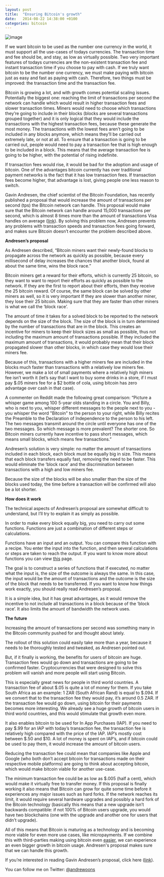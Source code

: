 ```yaml
---
layout: post
title:  "Ensuring Bitcoin's growth"
date:   2014-08-22 14:38:00 +0100
categories: bitcoin
---
```

![image](https://68.media.tumblr.com/7ea132c609f79906ea48345e3469476f/tumblr_inline_naplp22cO21sia8s8.jpg)

If we want bitcoin to be used as the number one currency in the world, it must support all the use-cases of todays currencies. The transaction time and fee should be, and stay, as low as virtually possible. Two very important features of todays currencies are the non-existent transaction fee and instant transaction time if you choose to pay with cash. If we truly want bitcoin to be the number one currency, we must make paying with bitcoin just as easy and fast as paying with cash. Therefore, two things must be improved: the transaction time and the transaction fee.&nbsp;

Bitcoin is growing a lot, and with growth comes potential scaling issues. Potentially the biggest one:&nbsp;reaching the limit of transactions per second the network can handle which would result in higher transaction fees and slower transaction times. Miners would need to choose which transactions they’re going to include in their blocks (blocks are several transactions grouped together) and it is only logical that they would include the transactions with the highest transaction fees, because these generate the most money. The transactions with the lowest fees aren’t going to be included in any blocks anymore, which means they’ll be carried out extremely late, or not at all. To ensure that a transaction is going to be carried out, people would need to pay a transaction fee that is high enough to be included in a block. This means that the average transaction fee is going to be higher, with the potential of rising indefinite.

If transaction fees would rise, it would be bad for the adoption and usage of bitcoin. One of the advantages bitcoin currently has over traditional payment networks is the fact that it has low transaction fees. If transaction fees become higher, that advantage is lost, giving people one less reason to switch.

Gavin Andresen, the chief scientist of the Bitcoin Foundation, has recently published a proposal that would increase the amount of transactions per second (tps) the Bitcoin network can handle. This proposal would make sure that the Bitcoin network can handle around 15,000 transactions per second, which is almost 8 times more than the amount of transactions Visa handles on average ([link](http://usa.visa.com/merchants/industry-solutions/retail-visa-acceptance.jsp)). By solving this problem now, Andresen prevents any problems with transaction speeds and transaction fees going forward, and makes sure Bitcoin doesn’t encounter the problem described above.

**Andresen’s proposal**

As Andresen described, “Bitcoin miners want their newly-found blocks to propagate across the network as quickly as possible, because every millisecond of delay increases the chances that another block, found at about the same time, wins the block race.”

Bitcoin miners get a reward for their efforts, which is currently 25 bitcoin, so they want to want to&nbsp;report their efforts as quickly as possible to the network. If they are the first to report about their efforts, then they receive the 25 bitcoin reward. Of course, the same block can be solved by other miners as well, so it is very important If they are slower than another miner, they lose their 25 bitcoin. Making sure that they are faster than other miners is what we call the ‘block race’.

The amount of time it takes for a solved block to be reported to the network depends on the size of the block. The size of the block is in turn determined by the number of transactions that are in the block. This creates an incentive for miners to keep their block sizes as small as possible, thus not including the maximum amount of transactions possible. If they included the maximum amount of transactions, it would probably mean that their block propagated slower than other blocks, in which case they would lose their miners fee.

Because of this, transactions with a higher miners fee are included in the blocks much faster than transactions with a relatively low miners fee. However, we make a lot of small payments where a relatively high miners fee isn’t worth it (let’s say that I want to buy some drinks in a store, if I must pay $.05 miners fee for a $2 bottle of cola, using bitcoin has zero advantage over cash in that case).

A commenter on Reddit made the following great comparison: “Picture a whisper game among 100 5-year olds standing in a circle. You and Billy, who is next to you, whisper different messages to the people next to you - you whisper the word "Bitcoin" to the person to your right, while Billy recites the Preamble to the Declaration of Independence to the person to his left. The two messages transmit around the circle until everyone has one of the two messages. So which message is more prevalent? The shorter one. So Bitcoin miners currently have incentive to pass short messages, which means small blocks, which means few transactions.”

Andresen’s solution is very simple: no matter the amount of transactions included in each block, each block must be equally big in size. This means that each block transfers equally fast, removing the need to be faster. This would eliminate the ‘block race’ and the discrimination between transactions with a high and low miners fee.

Because the size of the blocks will be also smaller than the size of the blocks used today, the time before a transaction will be confirmed will also be a lot shorter.

**How does it work**

The technical aspects of Andresen’s proposal are somewhat difficult to understand, but I’ll try to explain it as simply as possible.

In order to make every block equally big, you need to carry out some functions. Functions are just a combination of different steps or calculations.

Functions have an input and an output. You can compare this function with a recipe. You enter the input into the function, and then several calculations or steps are taken to reach the output. If you want to know more about functions you can view [this](http://www.mathsisfun.com/sets/function.html) page.

The goal is to construct a series of functions that if executed, no matter what the input is, the size of the outcome is always the same. In this case, the input would be the amount of transactions and the outcome is the size of the block that needs to be transferred. If you want to know how things work exactly, you should really read Andresen’s proposal.

It is a simple idea, but it has great advantages, as it would remove the incentive to not include all transactions in a block because of the ‘block race’. It also limits the amount of bandwidth the network uses.

**The future**

Increasing the amount of transactions per second was something many in the Bitcoin community pushed for and thought about lately.

The rollout of this solution could easily take more than a year, because it needs to be thoroughly tested and tweaked, as Andresen pointed out.

But, if it finally is working, the benefits for users of bitcoin are huge. Transaction fees would go down and transactions are going to be confirmed faster. Cryptocurrencies that were designed to solve this problem will vanish and more people will start using Bitcoin.

This is especially great news for people in third world countries. A transaction fee of about $.05 is quite a lot of money for them. If you take South Africa as an example: 1 ZAR (South African Rand) is equal to $.094. If we convert that to the transaction fee they would pay, it’s around 0.5 ZAR. If the transaction fee would go down, using bitcoin for their payments becomes more interesting. We already see a huge growth of bitcoin users in third world countries, and this would stimulate that growth even more.

It also enables bitcoin to be used for In App Purchases (IAP). If you need to pay $.99 for an IAP with today’s transaction fee, the transaction fee is relatively high compared with the price of the IAP. IAP’s mostly cost between $.50 and $10. A lot of money is spent on IAP’s, and if bitcoin could be used to pay them, it would increase the amount of bitcoin users.

Reducing the transaction fee could mean that companies like Apple and Google (who both don’t accept bitcoin for transactions made on their respective mobile platforms) are going to think about accepting bitcoin, which would make bitcoin viable for another use-case. &nbsp;

The minimum transaction fee could be as low as $.005 (half a cent), which would make it virtually free to transfer money. If this proposal is finally working it also means that Bitcoin can grow for quite some time before it experiences any major issues such as hard forks. If the network reaches its limit, it would require several hardware upgrades and possibly a hard fork of the Bitcoin technology (basically this means that a new upgrade isn’t backwards compatible: if not 100% of Bitcoin users upgrade, you would have two blockchains (one with the upgrade and another one for users that didn’t upgrade).

All of this means that Bitcoin is maturing as a technology and is becoming more viable for even more use cases, like micropayments. If we combine this with third-parties making using bitcoin even [easier](http://andrewoons.com/post/93339555434/how-to-get-bitcoin-from-the-early-adopters-to-the-early), we can experience an even bigger growth in bitcoin usage. Andresen's proposal makes sure that we can handle this growth.

If you’re interested in reading Gavin Andresen’s proposal, click here ([link](https://gist.github.com/gavinandresen/e20c3b5a1d4b97f79ac2)).

You can follow me on Twitter: [@andrewoons](https://twitter.com/andrewoons)